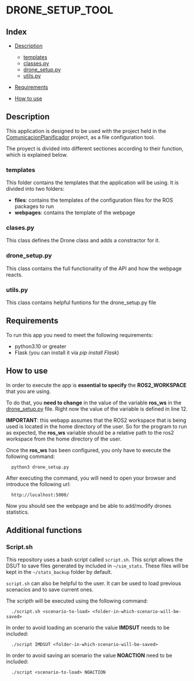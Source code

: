 # DRONE_SETUP_TOOL

## Index

 - [Description](#item_one)
    
    - [templates](#item_one_one)
    - [classes.py](#item_one_two)
    - [drone_setup.py](#item_one_three)
    - [utils.py](#item_one_four)
 - [Requirements](#item_two)
 - [How to use](#item_three)

<a id=item_one></a>
## Description

This application is designed to be used with the project held in the 
[ComunicacionPlanificador](https://github.com/pedresp/ComunicacionPlanificador) 
project, as a file configuration tool.

The proyect is divided into different sectiones according to their function, which is explained below.

<a id=item_one_one></a>
### templates

This folder contains the templates that the application will be using. It is divided into two folders: 
    
 - **files**: contains the templates of the configuration files for the ROS packages to run 
 - **webpages**: contains the template of the webpage

<a id=item_one_two></a>
### clases.py

This class defines the Drone class and adds a constractor for it.

<a id=item_one_three></a>
### drone_setup.py

This class contains the full functionality of the API and how the webpage reacts.

<a id=item_one_four></a>
### utils.py

This class contains helpful funtions for the drone_setup.py file

<a id=item_two></a>
## Requirements

To run this app you need to meet the following requirements:
   - python3.10 or greater
   - Flask (you can install it via *pip install Flask*)

<a id=item_three></a>
## How to use

In order to execute the app is **essential to specify** the **ROS2_WORKSPACE** that you are using.

To do that, you **need to change** in the value of the variable **ros_ws** in the [drone_setup.py](#item_one_three) file. Right now the value of the variable is defined in line 12.

**IMPORTANT**: this webapp assumes that the ROS2 workspace that is being used is located in the home directory of the user. 
So for the program to run as expected, the **ros_ws** variable should be a relative path to the ros2 workspace from the home directory of the user.

Once the **ros_ws** has been configured, you only have to execute the following command:
   
      python3 drone_setup.py

After executing the command, you will need to open your browser and introduce the following url:

      http://localhost:5000/

Now you should see the webpage and be able to add/modify drones statistics.

## Additional functions

### Script.sh

This repository uses a bash script called ```script.sh```. This script allows the
DSUT to save files generated by included in ```~/sim_stats```. These files will be kept in the ```~/stats_backup``` folder by default.

```script.sh``` can also be helpful to the user. It can be used to load previous scenacios and to save current ones. 

The scripth will be executed using the following command:

      ./script.sh <scenario-to-load> <folder-in-which-scenario-will-be-saved>

In order to avoid loading an scenario the value **IMDSUT** needs to be included:

      ./script IMDSUT <folder-in-which-scenario-will-be-saved>

In order to avoid saving an scenario the value **NOACTION** need to be included:

      ./script <scenario-to-load> NOACTION